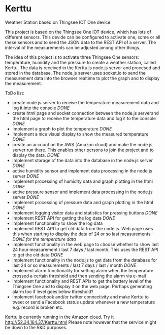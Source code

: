 # Kerttu
Weather Station based on Thingsee IOT One device

This project is based on the Thingsee One IOT device, which has lots of different sensors. This devide can be configured to activate one, some or all these sensors and to send the JSON data to the REST API of a server. The interval of the measurements can be adjusted among other things.

The idea of this project is to activate three Thingsee One sensors: temperature, humidity and the pressure to create a weather station, called Kerttu. The data is received in the Kerttu.js node.js server and procesed and stored in the database. The node.js server uses socket.io to send the measurement data into the browser realtime to plot the graph and to display the measurement.

ToDo list:
- create node.js server to receive the temperature measurement data and log it into the console *DONE*
- create html page and socket connection between the node.js serverand the html page to receive the temperature data and log it to the console *DONE*
- Implement a graph to plot the temperature *DONE*
- Implement a nice visual display to show the measured temperature *DONE*
- create an account on the AWS (Amazon cloud) and make the node.js server run there. This enables other persons to join the project and to display the data. *DONE*
- implement storage of the data into the database in the node.js server *DONE*
- active humidity sensor and implement data processing in the node.js server  *DONE*
- implement processing of humidity data and graph plotting in the html *DONE*
- active pressure sensor and implement data processing in the node.js server *DONE*
- implement processing of pressure data and graph plotting in the html  *DONE*
- implement logging visitor data and statistics for pressing buttons *DONE*
- implement REST API for getting the log data *DONE*
- implement functionality to show the log data
- implement REST API to get old data from the node.js. Web page uses this when starting to display the data of 24 or so last measurements *DONE for the temperature data*
- implement functionality in the web page to choose whether to show last 24 hour measurement / last 7 days / last month. This uses the REST API to get the old data *DONE*
- implement functionality in the node.js to get data from the database for last 24 or so measurements / last 7 days / last / month *DONE*
- implement alarm functionality for setting alarm when the temperature crossed a certain threshold and then sending the alarm via e-mail
- implement functionality and REST APIs to get the battery level of the Thingsee One and to display it on the web page. Perhaps generating alarm too if level goes below threshold?
- implement facebook and/or twitter connectivity and make Kerttu to tweet or send a Facebook status update whenever a new temperature e.g. record is broken etc.

<bold>Kerttu is currently running in the Amazon cloud</bold>. Try it http://52.34.164.37/Kerttu.html
Please note however that the service might be down to the R&D purposes. 
